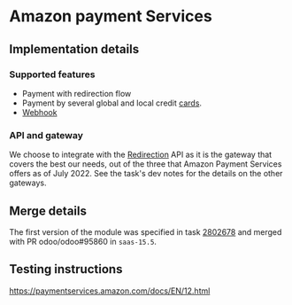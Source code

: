 # Amazon payment Services

## Implementation details

### Supported features

- Payment with redirection flow
- Payment by several global and local credit
  [cards](https://paymentservices.amazon.com/docs/EN/24a.html).
- [Webhook](https://paymentservices-reference.payfort.com/docs/api/build/index.html#transaction-feedback)

### API and gateway

We choose to integrate with the
[Redirection](https://paymentservices-reference.payfort.com/docs/api/build/index.html#redirection)
API as it is the gateway that covers the best our needs, out of the three that Amazon Payment
Services offers as of July 2022. See the task's dev notes for the details on the other gateways.

## Merge details

The first version of the module was specified in task
[2802678](https://www.odoo.com/web#id=2802678&model=project.task) and merged with PR odoo/odoo#95860
in `saas-15.5`.

## Testing instructions

https://paymentservices.amazon.com/docs/EN/12.html